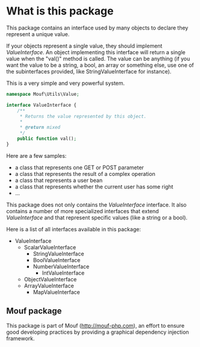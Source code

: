 What is this package
====================

This package contains an interface used by many objects to declare they represent a unique value.

If your objects represent a single value, they should implement *ValueInterface*.
An object implementing this interface will return a single value when the "val()" method is called.
The value can be anything (if you want the value to be a string, a bool, an array or something else,
use one of the subinterfaces provided, like StringValueInterface for instance).

This is a very simple and very powerful system.

```php
namespace Mouf\Utils\Value;

interface ValueInterface {
	/**
	 * Returns the value represented by this object.
	 * 
	 * @return mixed
	 */
	public function val();
}
```

Here are a few samples:

- a class that represents one GET or POST parameter
- a class that represents the result of a complex operation
- a class that represents a user bean
- a class that represents whether the current user has some right
- ...

This package does not only contains the *ValueInterface* interface. It also contains a number of more specialized 
interfaces that extend *ValueInterface* and that represent specific values (like a string or a bool).

Here is a list of all interfaces available in this package:

- ValueInterface
	- ScalarValueInterface
		- StringValueInterface
		- BoolValueInterface
		- NumberValueInterface
			- IntValueInterface
	- ObjectValueInterface
	- ArrayValueInterface
		- MapValueInterface

Mouf package
------------

This package is part of Mouf (http://mouf-php.com), an effort to ensure good developing practices by providing a graphical dependency injection framework.
